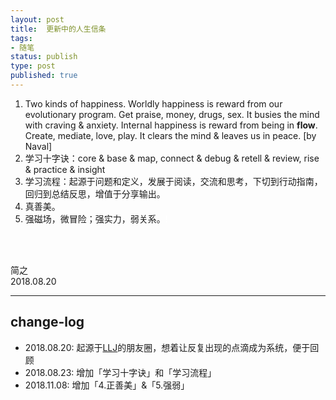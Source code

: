 ```yaml
--- 
layout: post
title:  更新中的人生信条
tags: 
- 随笔
status: publish
type: post
published: true
---
```




1. Two kinds of happiness. Worldly happiness is reward from our evolutionary program. Get praise, money, drugs, sex. It busies the mind with craving & anxiety. Internal happiness is reward from being in **flow**. Create, mediate, love, play. It clears the mind & leaves us in peace.   [by Naval] 
1. 学习十字诀：core & base & map, connect & debug & retell & review, rise & practice & insight
1. 学习流程：起源于问题和定义，发展于阅读，交流和思考，下切到行动指南，回归到总结反思，增值于分享输出。
1. 真善美。[](善为内，美为外，真则使其二者有意义。如立德立功立言。)
1. 强磁场，微冒险；强实力，弱关系。[](被动进步的氛围，新鲜有趣的燃料，如山Github，如水Linkedin。)<span style="color:white;">!</span>


<br>
<br>

简之           
2018.08.20  


------
## change-log
-  2018.08.20: 起源于[LLJ](https://i.imgur.com/e6DTNnB.jpg)的朋友圈，想着让反复出现的点滴成为系统，便于回顾
-  2018.08.23: 增加「学习十字诀」和「学习流程」
-  2018.11.08: 增加「4.正善美」&「5.强弱」